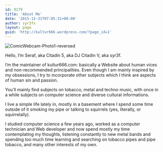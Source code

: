 ```yaml
---
id: 9179
title: 'About Me'
date: '2015-12-31T07:05:31+00:00'
author: syr3fx
layout: page
guid: 'http://kultur666.wordpress.com/?page_id=1'
---
```


![ComicWebcam-Photo1-reversed](http://localhost:8080/wp-content/uploads/2016/01/comicwebcam-photo1-reversed.jpeg)

Hello, I’m Seraf, aka Citadin 5, aka DJ Citadin V, aka syr3f.

I’m the maintainer of kultur666.com: basically a Website about human vices and non-recommended principalities. Even though I am mainly inspired by my obsessions, I try to incorporate other subjects which I think are aspects of human sin and passion.

You’ll mainly find subjects on tobacco, metal and techno music, with once in a while subjects on computer science and diverse cultural informations.

I live a simple life lately in, mostly in a basement where I spend some time outside of it smoking my pipe or talking to squirrels (yes, literally, or squirrelally).

I studied computer science a few years ago, worked as a computer technician and Web developer and now spend mostly my time contemplating my thoughts, listening constantly to new metal bands and spending too much time learning and searching on tobacco pipes and pipe tobacco, and many other interests of my own.